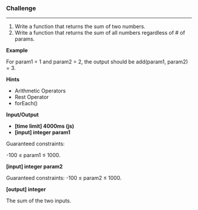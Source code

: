 ### Challenge

---
1. Write a function that returns the sum of two numbers.
2. Write a function that returns the sum of all numbers regardless of # of params.

**Example**

For param1 = 1 and param2 = 2, the output should be
add(param1, param2) = 3.

**Hints**
-   Arithmetic Operators
-   Rest Operator
-   forEach()

**Input/Output**

- **[time limit] 4000ms (js)**
- **[input] integer param1**

Guaranteed constraints:

-100 ≤ param1 ≤ 1000.

**[input] integer param2**

Guaranteed constraints:
-100 ≤ param2 ≤ 1000.

**[output] integer**

The sum of the two inputs.
